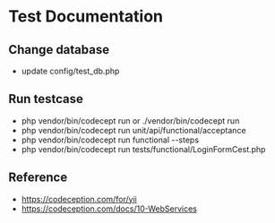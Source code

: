 Test Documentation
==================================

Change database
---------------
 * update config/test_db.php

Run testcase
------------
* php vendor/bin/codecept run
  or ./vendor/bin/codecept run
* php vendor/bin/codecept run unit/api/functional/acceptance
* php vendor/bin/codecept run functional --steps
* php vendor/bin/codecept run tests/functional/LoginFormCest.php

Reference
------------
* https://codeception.com/for/yii
* https://codeception.com/docs/10-WebServices